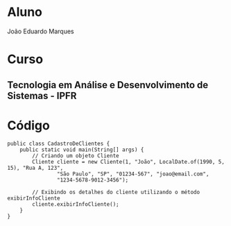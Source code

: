# Aluno 
João Eduardo Marques


# Curso 
## Tecnologia em Análise e Desenvolvimento de Sistemas - IPFR


# Código

```
public class CadastroDeClientes {
    public static void main(String[] args) {
        // Criando um objeto Cliente
        Cliente cliente = new Cliente(1, "João", LocalDate.of(1990, 5, 15), "Rua A, 123",
                "São Paulo", "SP", "01234-567", "joao@email.com",
                "1234-5678-9012-3456");

        // Exibindo os detalhes do cliente utilizando o método exibirInfoCliente
        cliente.exibirInfoCliente();
    }
}



```
